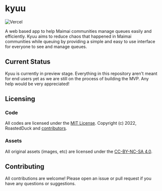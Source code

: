# kyuu

![Vercel](https://vercelbadge.vercel.app/api/roastedduk/kyuu)

A web based app to help Maimai communities manage queues easily and efficiently. Kyuu aims to reduce chaos that happened in Maimai communities while queuing by providing a simple and easy to use interface for everyone to see and manage queues.

## Current Status
Kyuu is currently in preview stage. Everything in this repository aren't meant for end users yet as we are still on the process of building the MVP. Any help would be very appreciated!

## Licensing

### Code

All codes are licensed under the [MIT License](https://github.com/roastedduk/kyuu/blob/master/LICENSE.md). Copyright (c) 2022, RoastedDuck and [contributors](https://github.com/roastedduk/kyuu/graphs/contributors).

### Assets

All original assets (images, etc) are licensed under the [CC-BY-NC-SA 4.0](https://creativecommons.org/licenses/by-nc-sa/4.0/).

## Contributing

All contributions are welcome! Please open an issue or pull request if you have any questions or suggestions.
